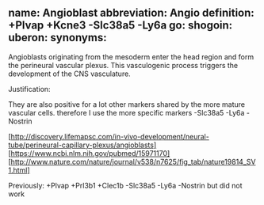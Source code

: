name: Angioblast
abbreviation: Angio
definition: +Plvap +Kcne3 -Slc38a5 -Ly6a
go:
shogoin: 
uberon: 
synonyms:
---

Angioblasts originating from the mesoderm enter the head region and form the perineural vascular plexus. This vasculogenic process triggers the development of the CNS vasculature.

Justification:

They are also positive for a lot other markers shared by the more mature vascular cells.
therefore I use the more specific markers -Slc38a5 -Ly6a -Nostrin

[http://discovery.lifemapsc.com/in-vivo-development/neural-tube/perineural-capillary-plexus/angioblasts]
[https://www.ncbi.nlm.nih.gov/pubmed/15971170]
[http://www.nature.com/nature/journal/v538/n7625/fig_tab/nature19814_SV1.html]

Previously: +Plvap +Prl3b1 +Clec1b -Slc38a5 -Ly6a -Nostrin  but did not work
